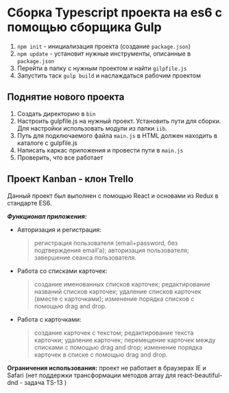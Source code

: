 # Сборка Typescript проекта на es6 с помощью сборщика Gulp

1. `npm init` - инициализация проекта (создание `package.json`)
2. `npm update` - установит нужные инструменты, описанные в `package.json`
3. Перейти в папку с нужным проектом и найти `gilpfile.js`
4. Запустить таск `gulp build` и наслаждаться рабочим проектом

## Поднятие нового проекта

1. Создать директорию в `bin`
2. Настроить gulpfile.js на нужный проект. Установить пути для сборки. Для настройки использовать модули из папки `iib`.
3. Путь для подключаемого файла `main.js` в HTML должен находить в каталоге с gulpfile.js
4. Написать каркас приложения и провести пути в `main.js`
5. Проверить, что все работает

## Проект Kanban - клон Trello

Данный проект был выполнен с помощью React и основами из Redux в стандарте ES6.

***Функционал приложения:***
* Авторизация и регистрация:
	> регистрация пользователя (email+password, без подтверждения email’а);
	> авторизация пользователя;
	> завершение сеанса пользователя.
* Работа со списками карточек:
	> создание именованных списков карточек;
	> редактирование названий списков карточек;
	> удаление списков карточек (вместе с карточками);
	> изменение порядка списков с помощью drag and drop.
* Работа с карточками:
	> создание карточек с текстом;
	> редактирование текста карточки;
	> удаление карточек;
	> перемещение карточек между списками с помощью drag and drop;
	> изменение порядка карточек в списке с помощью drag and drop.

**Ограничения использования:** проект не работает в браузерах IE и Safari (нет поддержки трансформации методов array для react-beautiful-dnd - задача TS-13 )